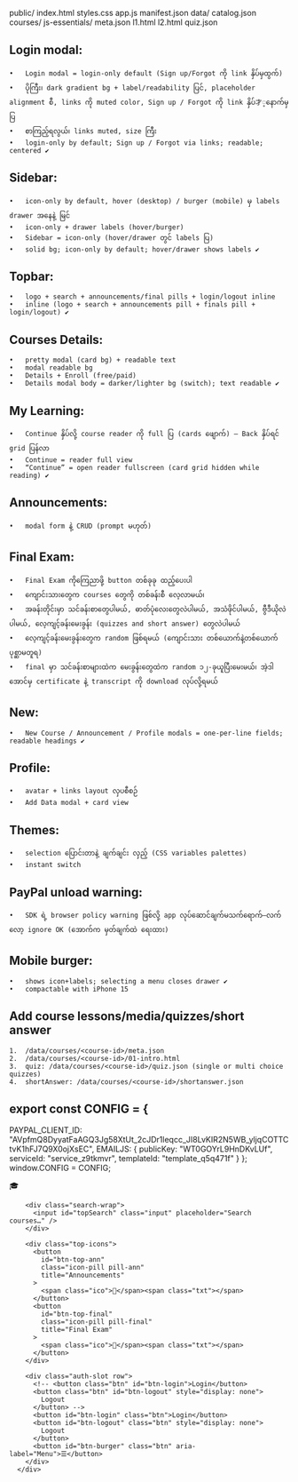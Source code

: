 public/
  index.html
  styles.css
  app.js
  manifest.json
  data/
    catalog.json
    courses/
      js-essentials/
        meta.json
        l1.html
        l2.html
        quiz.json

## Login modal: 
	•	Login modal = login-only default (Sign up/Forgot ကို link နှိပ်မှထွက်)
	•	ပိုကြီး၊ dark gradient bg + label/readability ပြင်, placeholder alignment စီ, links ကို muted color, Sign up / Forgot ကို link နှိပ်才့နောက်မှ ပြ
	•	စာကြည့်ရလွယ်၊ links muted, size ကြီး
	•	login-only by default; Sign up / Forgot via links; readable; centered ✔

## Sidebar: 
	•	icon-only by default, hover (desktop) / burger (mobile) မှ labels drawer အနေနဲ့ မြင်
	•	icon-only + drawer labels (hover/burger)
	•	Sidebar = icon-only (hover/drawer တွင် labels ပြ)
	•	solid bg; icon-only by default; hover/drawer shows labels ✔

## Topbar:
	•	logo + search + announcements/final pills + login/logout inline
	•	inline (logo + search + announcements pill + finals pill + login/logout) ✔

## Courses Details: 
	•	pretty modal (card bg) + readable text
	•	modal readable bg
	•	Details + Enroll (free/paid)
	•	Details modal body = darker/lighter bg (switch); text readable ✔

## My Learning: 
	•	Continue နှိပ်လို့ course reader ကို full ပြ (cards ဖျောက်) — Back နှိပ်ရင် grid ပြန်လာ
	•	Continue = reader full view
	•	“Continue” = open reader fullscreen (card grid hidden while reading) ✔

## Announcements: 
	•	modal form နဲ့ CRUD (prompt မဟုတ်)

## Final Exam:
	•	Final Exam ကိုကြေညာဖို့ button တစ်ခုခု ထည့်ပေးပါ
	•	ကျောင်းသားတွေက courses တွေကို တစ်ခန်းစီ လေ့လာမယ်၊
	•	အခန်းတိုင်းမှာ သင်ခန်းစာတွေပါမယ်, ဓာတ်ပုံလေးတွေလဲပါမယ်, အသံဖိုင်ပါမယ်, ဗွီဒီယိုလဲပါမယ်, လေ့ကျင့်ခန်းမေးခွန်း (quizzes and short answer) တွေလဲပါမယ်
	•	လေ့ကျင့်ခန်းမေးခွန်းတွေက random ဖြစ်ရမယ် (ကျောင်းသား တစ်ယောက်နဲ့တစ်ယောက် ပုစ္ဆာမတူရ) 
	•	final မှာ သင်ခန်းစာများထဲက မေးခွန်းတွေထဲက random ၁၂-ခုယူပြီးမေးမယ်၊ အဲ့ဒါအောင်မှ certificate နဲ့ transcript ကို download လုပ်လို့ရမယ်

## New:
	•	New Course / Announcement / Profile modals = one-per-line fields; readable headings ✔

## Profile: 
	•	avatar + links layout လှပစီစဉ်
	•	Add Data modal + card view

## Themes: 
	•	selection ပြောင်းတာနဲ့ ချက်ချင်း လှည့် (CSS variables palettes)
	•	instant switch

## PayPal unload warning: 
	•	SDK ရဲ့ browser policy warning ဖြစ်လို့ app လုပ်ဆောင်ချက်မသက်ရောက်—လက်လော့ ignore OK (အောက်က မှတ်ချက်ထဲ ရေးထား)

## Mobile burger:
	•	shows icon+labels; selecting a menu closes drawer ✔
	•	compactable with iPhone 15

## Add course lessons/media/quizzes/short answer
	1.	/data/courses/<course-id>/meta.json
	2.	/data/courses/<course-id>/01-intro.html
	3.	quiz: /data/courses/<course-id>/quiz.json (single or multi choice quizzes)
	4.	shortAnswer: /data/courses/<course-id>/shortanswer.json


## export const CONFIG = {
  PAYPAL_CLIENT_ID: "AVpfmQ8DyyatFaAGQ3Jg58XtUt_2cJDr1leqcc_JI8LvKIR2N5WB_yljqCOTTCtvK1hFJ7Q9X0ojXsEC",
  EMAILJS: {
    publicKey: "WT0GOYrL9HnDKvLUf",
    serviceId: "service_z9tkmvr",
    templateId: "template_q5q471f"
  }
};
window.CONFIG = CONFIG;


<div class="topbar-row">
        <div class="logo">🎓</div>

        <div class="search-wrap">
          <input id="topSearch" class="input" placeholder="Search courses…" />
        </div>

        <div class="top-icons">
          <button
            id="btn-top-ann"
            class="icon-pill pill-ann"
            title="Announcements"
          >
            <span class="ico">📣</span><span class="txt"></span>
          </button>
          <button
            id="btn-top-final"
            class="icon-pill pill-final"
            title="Final Exam"
          >
            <span class="ico">🎯</span><span class="txt"></span>
          </button>
        </div>

        <div class="auth-slot row">
          <!-- <button class="btn" id="btn-login">Login</button>
          <button class="btn" id="btn-logout" style="display: none">
            Logout
          </button> -->
          <button id="btn-login" class="btn">Login</button>
          <button id="btn-logout" class="btn" style="display: none">
            Logout
          </button>
          <button id="btn-burger" class="btn" aria-label="Menu">☰</button>
        </div>
      </div>
